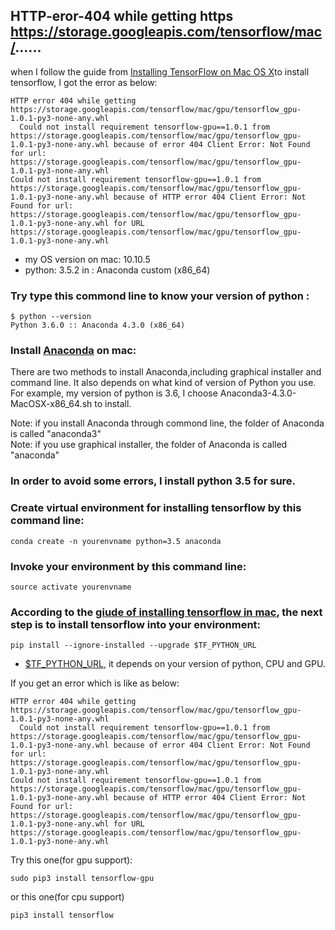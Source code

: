 ## HTTP-eror-404 while getting https https://storage.googleapis.com/tensorflow/mac/......

when I follow the guide from [Installing TensorFlow on Mac OS X](https://www.tensorflow.org/install/install_mac)to install tensorflow, I got the error as below:

```
HTTP error 404 while getting https://storage.googleapis.com/tensorflow/mac/gpu/tensorflow_gpu-1.0.1-py3-none-any.whl
  Could not install requirement tensorflow-gpu==1.0.1 from https://storage.googleapis.com/tensorflow/mac/gpu/tensorflow_gpu-1.0.1-py3-none-any.whl because of error 404 Client Error: Not Found for url: https://storage.googleapis.com/tensorflow/mac/gpu/tensorflow_gpu-1.0.1-py3-none-any.whl
Could not install requirement tensorflow-gpu==1.0.1 from https://storage.googleapis.com/tensorflow/mac/gpu/tensorflow_gpu-1.0.1-py3-none-any.whl because of HTTP error 404 Client Error: Not Found for url: https://storage.googleapis.com/tensorflow/mac/gpu/tensorflow_gpu-1.0.1-py3-none-any.whl for URL https://storage.googleapis.com/tensorflow/mac/gpu/tensorflow_gpu-1.0.1-py3-none-any.whl

```
- my OS version on mac: 10.10.5
- python: 3.5.2 in : Anaconda custom (x86_64)

### Try type this commond line to know your version of python :
``` 
$ python --version
Python 3.6.0 :: Anaconda 4.3.0 (x86_64)
```

### Install [Anaconda](https://www.continuum.io/downloads) on mac:
There are two methods to install Anaconda,including graphical installer and command line. It also depends on what kind of version of Python you use. For example, my version of python is 3.6, I choose Anaconda3-4.3.0-MacOSX-x86_64.sh to install.

Note: if you install Anaconda through commond line, the folder of Anaconda is called "anaconda3"  
Note: if you use graphical installer, the folder of Anaconda is called "anaconda"  



### In order to avoid some errors, I install python 3.5 for sure. 
### Create virtual environment for installing tensorflow by this command line:
```
conda create -n yourenvname python=3.5 anaconda 
```
### Invoke your environment by this command line:

```
source activate yourenvname
```
### According to the [giude of installing tensorflow in mac](https://www.tensorflow.org/install/install_mac), the next step is to install tensorflow into your environment:

```
pip install --ignore-installed --upgrade $TF_PYTHON_URL 
```
- [$TF_PYTHON_URL](https://www.tensorflow.org/install/install_mac#TF_PYTHON_URL), it depends on your version of python, CPU and GPU.

If you get an error which is like as below:
```
HTTP error 404 while getting https://storage.googleapis.com/tensorflow/mac/gpu/tensorflow_gpu-1.0.1-py3-none-any.whl
  Could not install requirement tensorflow-gpu==1.0.1 from https://storage.googleapis.com/tensorflow/mac/gpu/tensorflow_gpu-1.0.1-py3-none-any.whl because of error 404 Client Error: Not Found for url: https://storage.googleapis.com/tensorflow/mac/gpu/tensorflow_gpu-1.0.1-py3-none-any.whl
Could not install requirement tensorflow-gpu==1.0.1 from https://storage.googleapis.com/tensorflow/mac/gpu/tensorflow_gpu-1.0.1-py3-none-any.whl because of HTTP error 404 Client Error: Not Found for url: https://storage.googleapis.com/tensorflow/mac/gpu/tensorflow_gpu-1.0.1-py3-none-any.whl for URL https://storage.googleapis.com/tensorflow/mac/gpu/tensorflow_gpu-1.0.1-py3-none-any.whl

```
Try this one(for gpu support):
```
sudo pip3 install tensorflow-gpu
```
or this one(for cpu support)
```
pip3 install tensorflow
```
